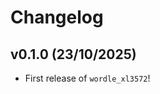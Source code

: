 # Changelog

<!--next-version-placeholder-->

## v0.1.0 (23/10/2025)

- First release of `wordle_xl3572`!